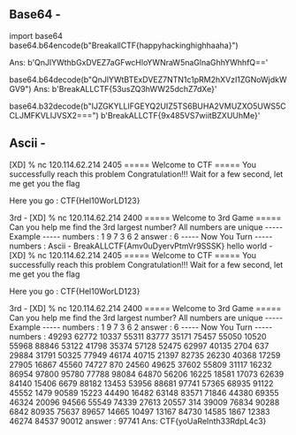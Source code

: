 ## Base64 -
 import base64
 base64.b64encode(b"BreakallCTF{happyhackinghighhaaha}")

Ans: b'QnJlYWthbGxDVEZ7aGFwcHloYWNraW5naGlnaGhhYWhhfQ=='
 
 base64.b64decode(b"QnJlYWtBTExDVEZ7NTN1c1pRM2hXVzI1ZGNoWjdkWGV9")
Ans: b'BreakALLCTF{53usZQ3hWW25dchZ7dXe}'

base64.b32decode(b"IJZGKYLLIFGEYQ2UIZ5TS6BUHA2VMUZXO5UWS5CCLJMFKVLIJVSX2===")
b'BreakALLCTF{9x485VS7wiitBZXUUhMe}'

## Ascii -
[XD] % nc 120.114.62.214 2405
===== Welcome to CTF =====
You successfully reach this problem
Congratulation!!!
Wait for a few second, let me get you the flag

Here you go : CTF{Hel10WorLD123}

3rd -
[XD] % nc 120.114.62.214 2400
===== Welcome to 3rd Game =====
Can you help me find the 3rd largest number?
All numbers are unique
----- Example -----
numbers : 1 9 7 3 6 2
answer : 6
----- Now You Turn -----
numbers : Ascii -
BreakALLCTF{Amv0uDyervPtmVr9SSSK}
hello world -
[XD] % nc 120.114.62.214 2405
===== Welcome to CTF =====
You successfully reach this problem
Congratulation!!!
Wait for a few second, let me get you the flag

Here you go : CTF{Hel10WorLD123}


3rd -
[XD] % nc 120.114.62.214 2400
===== Welcome to 3rd Game =====
Can you help me find the 3rd largest number?
All numbers are unique
----- Example -----
numbers : 1 9 7 3 6 2
answer : 6
----- Now You Turn -----
numbers : 49293 62772 10337 55311 83777 35171 75457 55050 10520 55968 88846 53122 41798 35374 57128 52475 62997 40135 2704 637 29884 31791 50325 77949 46174 40715 21397 82735 26230 40368 17259 27905 16867 45560 74727 870 24560 49625 37602 55809 31117 16232 86954 97800 95780 77788 98084 64870 56206 16225 18581 17073 62639 84140 15406 6679 88182 13453 53956 88681 97741 57365 68935 91122 45552 1479 90589 15223 44490 16482 63148 83571 71846 44380 69355 46324 20096 94566 55549 74339 27613 20557 314 39009 76834 90288 6842 80935 75637 89657 14665 10497 13167 84730 14585 1867 12383 46274 84537 90012
answer : 97741
Ans: CTF{yoUaReInth33RdpL4c3}




